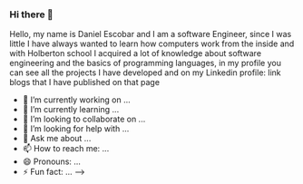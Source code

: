 ### Hi there 👋

Hello, my name is Daniel Escobar and I am a software Engineer, since I was little I have always wanted to learn how computers work from the inside and with Holberton school I acquired a lot of knowledge about software engineering and the basics of programming languages, in my profile you can see all the projects I have developed and on my Linkedin profile:
link
blogs that I have published on that page

- 🔭 I’m currently working on ...
- 🌱 I’m currently learning ...
- 👯 I’m looking to collaborate on ...
- 🤔 I’m looking for help with ...
- 💬 Ask me about ...
- 📫 How to reach me: ...
- 😄 Pronouns: ...
- ⚡ Fun fact: ...
-->
